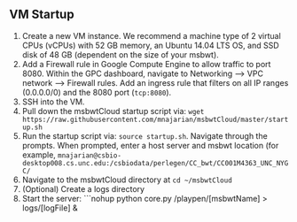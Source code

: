 ## VM Startup
1. Create a new VM instance. We recommend a machine type of 2 virtual CPUs (vCPUs) with 52 GB memory, an Ubuntu 14.04 LTS OS, 
and SSD disk of 48 GB (dependent on the size of your msbwt).
2. Add a Firewall rule in Google Compute Engine to allow traffic to port 8080. Within the GPC dashboard, navigate to Networking --> VPC network --> Firewall rules. Add an ingress rule that filters on all IP ranges (0.0.0.0/0) and the 8080 port (`tcp:8080`).
3. SSH into the VM.
4. Pull down the msbwtCloud startup script via: 
```wget https://raw.githubusercontent.com/mnajarian/msbwtCloud/master/startup.sh```
5. Run the startup script via: ```source startup.sh```. Navigate through the prompts. When prompted, enter a host server and msbwt location 
(for example, ```mnajarian@csbio-desktop008.cs.unc.edu:/csbiodata/perlegen/CC_bwt/CC001M4363_UNC_NYGC/```
6. Navigate to the msbwtCloud directory at ```cd ~/msbwtCloud```
7. (Optional) Create a logs directory
8. Start the server: ```nohup python core.py /playpen/[msbwtName] > logs/[logFile] & 
